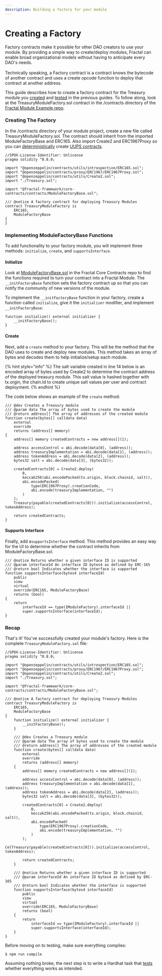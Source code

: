 ```yaml
---
description: Building a factory for your module
---
```


# Creating a Factory

Factory contracts make it possible for other DAO creators to use your module. By providing a simple way to create/deploy modules, Fractal can enable broad organizational models without having to anticipate every DAO's needs.\
\
Technically speaking, a Factory contract is a contract knows the bytecode of another contract and uses a create opcode function to deploy that contract at another address.

This guide describes how to create a factory contract for the Treasury module you [created](creating-the-module.md) and [tested](testing-the-module.md) in the previous guides. To follow along, look at the TreasuryModuleFactory.sol contract in the /contracts directory of the [Fractal Module Example repo](https://github.com/decent-dao/fractal-module-example).

### Creating The Factory

In the /contracts directory of your module project, create a new file called TreasuryModuleFactory.sol. The contract should inherit from the imported ModuleFactoryBase and ERC165. Also import Create2 and ERC1967Proxy so you can [deterministically](https://docs.openzeppelin.com/cli/2.8/deploying-with-create2) create [UUPS contracts](https://docs.openzeppelin.com/upgrades-plugins/1.x/writing-upgradeable).

```
//SPDX-License-Identifier: Unlicense
pragma solidity ^0.8.0;

import "@openzeppelin/contracts/utils/introspection/ERC165.sol";
import "@openzeppelin/contracts/proxy/ERC1967/ERC1967Proxy.sol";
import "@openzeppelin/contracts/utils/Create2.sol";
import "./Treasury.sol";

import "@fractal-framework/core-contracts/contracts/ModuleFactoryBase.sol";

/// @notice A factory contract for deploying Treasury Modules
contract TreasuryModuleFactory is
    ERC165,
    ModuleFactoryBase
{
}

```

### Implementing ModuleFactoryBase Functions

To add functionality to your factory module, you will implement three methods: `initialize`, `create`, and `supportsInterface`.

#### Initialize

Look at [ModuleFactoryBase.sol](https://github.com/decent-dao/fractal-core-contracts/blob/main/contracts/ModuleFactoryBase.sol) in the Fractal Core Contracts repo to find the functions required to turn your contract into a Fractal Module. The `__initFactoryBase` function sets the factory contract up so that you can notify the community of new versions of the module.

To implement the `__initFactoryBase` function in your factory, create a function called `initialize`, give it the `initializer` modifier, and implement `__initFactoryBase`:

```
function initialize() external initializer {
    __initFactoryBase();
}
```

#### Create

Next, add a `create` method to your factory. This will be the method that the DAO uses to create and deploy new modules. This method takes an array of bytes and decodes them to help initialize/setup each module.

{% hint style="info" %}
The salt variable created in line 14 below is an encoded array of bytes used by Create2 to determine the contract address of the deployed treasury module. This salt value is hashed together with tx.orgin, the chain.Id to create unique salt values per user and contract deployment.
{% endhint %}

The code below shows an example of the `create` method:

```
/// @dev Creates a Treasury module
/// @param data The array of bytes used to create the module
/// @return address[] The array of addresses of the created module
function create(bytes[] calldata data)
    external
    override
    returns (address[] memory)
{
    address[] memory createdContracts = new address[](1);

    address accessControl = abi.decode(data[0], (address));
    address treasuryImplementation = abi.decode(data[1], (address));
    address tokenAddress = abi.decode(data[2], (address));
    bytes32 salt = abi.decode(data[3], (bytes32));

    createdContracts[0] = Create2.deploy(
        0,
        keccak256(abi.encodePacked(tx.origin, block.chainid, salt)),
        abi.encodePacked(
            type(ERC1967Proxy).creationCode,
            abi.encode(treasuryImplementation, "")
        )
    );
    Treasury(payable(createdContracts[0])).initialize(accessControl, tokenAddress);

    return createdContracts;
}
```

#### Supports Interface

Finally, add a`supportsInterface` method. This method provides an easy way for the UI to determine whether the contract inherits from ModuleFactoryBase.sol.

```
/// @notice Returns whether a given interface ID is supported
/// @param interfaceId An interface ID bytes4 as defined by ERC-165
/// @return bool Indicates whether the interface is supported
function supportsInterface(bytes4 interfaceId)
    public
    view
    virtual
    override(ERC165, ModuleFactoryBase)
    returns (bool)
{
    return
        interfaceId == type(IModuleFactory).interfaceId ||
        super.supportsInterface(interfaceId);
}
```

### Recap

That's it! You've successfully created your module's factory. Here is the complete `TreasuryModuleFactory.sol` file:

```
//SPDX-License-Identifier: Unlicense
pragma solidity ^0.8.0;

import "@openzeppelin/contracts/utils/introspection/ERC165.sol";
import "@openzeppelin/contracts/proxy/ERC1967/ERC1967Proxy.sol";
import "@openzeppelin/contracts/utils/Create2.sol";
import "./Treasury.sol";

import "@fractal-framework/core-contracts/contracts/ModuleFactoryBase.sol";

/// @notice A factory contract for deploying Treasury Modules
contract TreasuryModuleFactory is
    ERC165,
    ModuleFactoryBase
{
    function initialize() external initializer {
        __initFactoryBase();
    }

    /// @dev Creates a Treasury module
    /// @param data The array of bytes used to create the module
    /// @return address[] The array of addresses of the created module
    function create(bytes[] calldata data)
        external
        override
        returns (address[] memory)
    {
        address[] memory createdContracts = new address[](1);

        address accessControl = abi.decode(data[0], (address));
        address treasuryImplementation = abi.decode(data[1], (address));
        address tokenAddress = abi.decode(data[2], (address));
        bytes32 salt = abi.decode(data[3], (bytes32));

        createdContracts[0] = Create2.deploy(
            0,
            keccak256(abi.encodePacked(tx.origin, block.chainid, salt)),
            abi.encodePacked(
                type(ERC1967Proxy).creationCode,
                abi.encode(treasuryImplementation, "")
            )
        );
        CelTreasury(payable(createdContracts[0])).initialize(accessControl, tokenAddress);

        return createdContracts;
    }

    /// @notice Returns whether a given interface ID is supported
    /// @param interfaceId An interface ID bytes4 as defined by ERC-165
    /// @return bool Indicates whether the interface is supported
    function supportsInterface(bytes4 interfaceId)
        public
        view
        virtual
        override(ERC165, ModuleFactoryBase)
        returns (bool)
    {
        return
            interfaceId == type(IModuleFactory).interfaceId ||
            super.supportsInterface(interfaceId);
    }
}
```

Before moving on to testing, make sure everything compiles:

```
$ npm run compile
```

Assuming nothing broke, the next step is to write a Hardhat task that [tests](testing-the-factory.md) whether everything works as intended.
